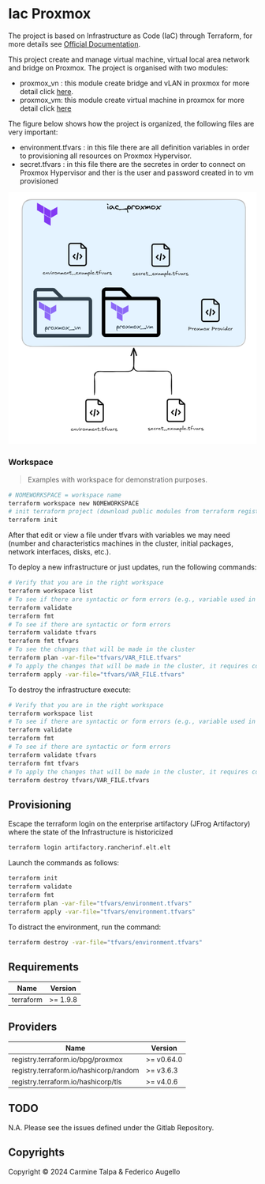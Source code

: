 # Iac Proxmox
The project is based on Infrastructure as Code (IaC) through Terraform, for more details see [Official Documentation](https://developer.hashicorp.com/terraform/docs).

This project create and manage virtual machine, virtual local area network and bridge on Proxmox. The project is organised with two modules:
 
* proxmox_vn : this module create bridge and vLAN in proxmox for more detail click [here](./module/proxmox_vn/README.md).
* proxmox_vm: this module create virtual machine in proxmox for more detail click [here](./module/proxmox_vm/README.md)

The figure below shows how the project is organized, the following files are very important:

* environment.tfvars : in this file there are all definition variables in order to provisioning all resources on Proxmox Hypervisor. 
* secret.tfvars : in this file there are the secretes in order to connect on Proxmox Hypervisor and ther is the user and password created in to vm provisioned

![project](./iac-proxmox.png)


### Workspace

> Examples with workspace for demonstration purposes.

```bash
# NOMEWORKSPACE = workspace name
terraform workspace new NOMEWORKSPACE
# init terraform project (download public modules from terraform registry)
terraform init
```

After that edit or view a file under tfvars with variables we may need (number and characteristics machines in the cluster, initial packages, network interfaces, disks, etc.).

To deploy a new infrastructure or just updates, run the following commands:

```bash
# Verify that you are in the right workspace
terraform workspace list
# To see if there are syntactic or form errors (e.g., variable used in a template but is nonexistent)
terraform validate
terraform fmt
# To see if there are syntactic or form errors
terraform validate tfvars
terraform fmt tfvars
# To see the changes that will be made in the cluster
terraform plan -var-file="tfvars/VAR_FILE.tfvars"
# To apply the changes that will be made in the cluster, it requires confirmation
terraform apply -var-file="tfvars/VAR_FILE.tfvars"
```

To destroy the infrastructure execute:

```bash
# Verify that you are in the right workspace
terraform workspace list
# To see if there are syntactic or form errors (e.g., variable used in a template but is nonexistent)
terraform validate
terraform fmt
# To see if there are syntactic or form errors
terraform validate tfvars
terraform fmt tfvars
# To apply the changes that will be made in the cluster, it requires confirmation
terraform destroy tfvars/VAR_FILE.tfvars
```

## Provisioning

Escape the terraform login on the enterprise artifactory (JFrog Artifactory) where the state of the Infrastructure is historicized

```bash
terraform login artifactory.rancherinf.elt.elt
```

Launch the commands as follows:

```bash
terraform init
terraform validate
terraform fmt
terraform plan -var-file="tfvars/environment.tfvars"
terraform apply -var-file="tfvars/environment.tfvars"
```
To distract the environment, run the command:

```bash
terraform destroy -var-file="tfvars/environment.tfvars" 
```

## Requirements

| Name | Version |
| --- | --- |
| terraform | >= 1.9.8 |

 

## Providers

| Name | Version |
| --- | --- |
| registry.terraform.io/bpg/proxmox | >= v0.64.0 |
| registry.terraform.io/hashicorp/random | >= v3.6.3 |
| registry.terraform.io/hashicorp/tls | >= v4.0.6 | 


## TODO
N.A.
Please see the issues defined under the Gitlab Repository.

## Copyrights

Copyright © 2024 Carmine Talpa & Federico Augello


